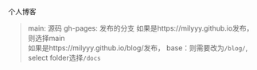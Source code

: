 个人博客

> main: 源码
> gh-pages: 发布的分支
 如果是https://milyyy.github.io发布，则选择main    
 如果是https://milyyy.github.io/blog/发布， base：则需要改为`/blog/`, select folder选择`/docs`